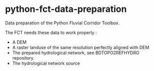 # python-fct-data-preparation
Data preparation of the Python Fluvial Corridor Toolbox.

The FCT needs these data to work properly : 
- A DEM
- A raster landuse of the same resolution perfectly aligned with DEM
- The prepared hydrological network, see BDTOPO2REFHYDRO repository.
- The hydrological network source 